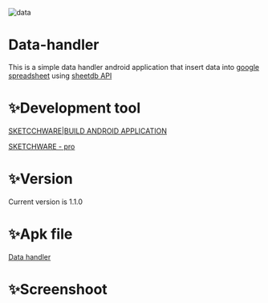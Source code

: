 ![data](https://user-images.githubusercontent.com/86925273/159011740-fe382cd1-5d8f-4fbe-8d05-27a3a908f65c.jpeg)



# Data-handler

This is a simple data handler android application that insert data into [google spreadsheet](https://docs.google.com/spreadsheets/d/1Bdc5sFIAU7rBctiJkUm0deIslKXrb0XhGYAlUOOebxY/edit#gid=0)  using [sheetdb API](https://sheetdb.io/api/v1/qxdjguao88gg1)


# ✨Development tool



[SKETCCHWARE|BUILD ANDROID APPLICATION]( https://www.mediafire.com/file/ghk7zgjybgg0zl8/Sketchware_3.9.9.apk/file)

[SKETCHWARE - pro](https://www.mediafire.com/file/fafz2vt7pnykmhr/Sketchware_Pro_6.3.0_fix1.apk/file)

# ✨Version

Current version is 1.1.0


# ✨Apk file

[Data handler](https://www.mediafire.com/file/clldmyt38lvfpmy/Data_handler_1.0.apk/file)
# ✨Screenshoot












